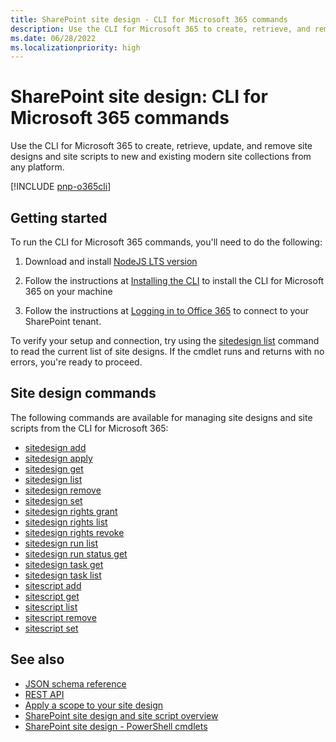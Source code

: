```yaml
---
title: SharePoint site design - CLI for Microsoft 365 commands
description: Use the CLI for Microsoft 365 to create, retrieve, and remove site designs and site scripts.
ms.date: 06/28/2022
ms.localizationpriority: high
---
```


# SharePoint site design: CLI for Microsoft 365 commands

Use the CLI for Microsoft 365 to create, retrieve, update, and remove site designs and site scripts to new and existing modern site collections from any platform.

[!INCLUDE [pnp-o365cli](../../includes/snippets/open-source/pnp-o365cli.md)]

## Getting started

To run the CLI for Microsoft 365 commands, you'll need to do the following:

1. Download and install [NodeJS LTS version](https://nodejs.org/en/)

2. Follow the instructions at [Installing the CLI](https://pnp.github.io/cli-microsoft365/user-guide/installing-cli/) to install the CLI for Microsoft 365 on your machine

3. Follow the instructions at [Logging in to Office 365](https://pnp.github.io/cli-microsoft365/user-guide/connecting-office-365/) to connect to your SharePoint tenant.

To verify your setup and connection, try using the [sitedesign list](https://pnp.github.io/cli-microsoft365/cmd/spo/sitedesign/sitedesign-list) command to read the current list of site designs. If the cmdlet runs and returns with no errors, you're ready to proceed.

## Site design commands

The following commands are available for managing site designs and site scripts from the CLI for Microsoft 365:

- [sitedesign add](https://pnp.github.io/cli-microsoft365/cmd/spo/sitedesign/sitedesign-add)
- [sitedesign apply](https://pnp.github.io/cli-microsoft365/cmd/spo/sitedesign/sitedesign-apply)
- [sitedesign get](https://pnp.github.io/cli-microsoft365/cmd/spo/sitedesign/sitedesign-get)
- [sitedesign list](https://pnp.github.io/cli-microsoft365/cmd/spo/sitedesign/sitedesign-list)
- [sitedesign remove](https://pnp.github.io/cli-microsoft365/cmd/spo/sitedesign/sitedesign-remove)
- [sitedesign set](https://pnp.github.io/cli-microsoft365/cmd/spo/sitedesign/sitedesign-set)
- [sitedesign rights grant](https://pnp.github.io/cli-microsoft365/cmd/spo/sitedesign/sitedesign-rights-grant)
- [sitedesign rights list](https://pnp.github.io/cli-microsoft365/cmd/spo/sitedesign/sitedesign-rights-list)
- [sitedesign rights revoke](https://pnp.github.io/cli-microsoft365/cmd/spo/sitedesign/sitedesign-rights-revoke)
- [sitedesign run list](https://pnp.github.io/cli-microsoft365/cmd/spo/sitedesign/sitedesign-run-list)
- [sitedesign run status get](https://pnp.github.io/cli-microsoft365/cmd/spo/sitedesign/sitedesign-run-status-get)
- [sitedesign task get](https://pnp.github.io/cli-microsoft365/cmd/spo/sitedesign/sitedesign-task-get)
- [sitedesign task list](https://pnp.github.io/cli-microsoft365/cmd/spo/sitedesign/sitedesign-task-list)
- [sitescript add](https://pnp.github.io/cli-microsoft365/cmd/spo/sitescript/sitescript-add)
- [sitescript get](https://pnp.github.io/cli-microsoft365/cmd/spo/sitescript/sitescript-get)
- [sitescript list](https://pnp.github.io/cli-microsoft365/cmd/spo/sitescript/sitescript-list)
- [sitescript remove](https://pnp.github.io/cli-microsoft365/cmd/spo/sitescript/sitescript-remove)
- [sitescript set](https://pnp.github.io/cli-microsoft365/cmd/spo/sitescript/sitescript-set)

## See also

- [JSON schema reference](site-design-json-schema.md)
- [REST API](site-design-rest-api.md)
- [Apply a scope to your site design](site-design-scoping.md)
- [SharePoint site design and site script overview](site-design-overview.md)
- [SharePoint site design - PowerShell cmdlets](site-design-powershell.md)
